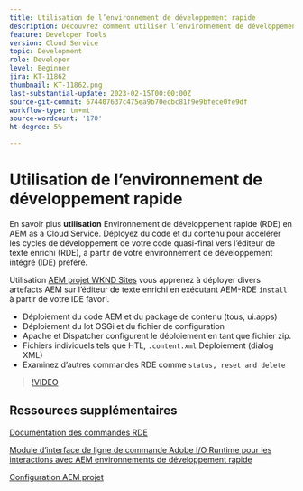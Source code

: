 ```yaml
---
title: Utilisation de l’environnement de développement rapide
description: Découvrez comment utiliser l’environnement de développement rapide pour déployer du code et du contenu à partir de votre ordinateur local.
feature: Developer Tools
version: Cloud Service
topic: Development
role: Developer
level: Beginner
jira: KT-11862
thumbnail: KT-11862.png
last-substantial-update: 2023-02-15T00:00:00Z
source-git-commit: 674407637c475ea9b70ecbc81f9e9bfece0fe9df
workflow-type: tm+mt
source-wordcount: '170'
ht-degree: 5%

---
```



# Utilisation de l’environnement de développement rapide

En savoir plus **utilisation** Environnement de développement rapide (RDE) en AEM as a Cloud Service. Déployez du code et du contenu pour accélérer les cycles de développement de votre code quasi-final vers l’éditeur de texte enrichi (RDE), à partir de votre environnement de développement intégré (IDE) préféré.

Utilisation [AEM projet WKND Sites](https://github.com/adobe/aem-guides-wknd#aem-wknd-sites-project) vous apprenez à déployer divers artefacts AEM sur l’éditeur de texte enrichi en exécutant AEM-RDE `install` à partir de votre IDE favori.

- Déploiement du code AEM et du package de contenu (tous, ui.apps)
- Déploiement du lot OSGi et du fichier de configuration
- Apache et Dispatcher configurent le déploiement en tant que fichier zip.
- Fichiers individuels tels que HTL, `.content.xml` Déploiement (dialog XML)
- Examinez d’autres commandes RDE comme `status, reset and delete`

>[!VIDEO](https://video.tv.adobe.com/v/3415491/?quality=12&learn=on)

## Ressources supplémentaires


[Documentation des commandes RDE](https://experienceleague.adobe.com/docs/experience-manager-cloud-service/content/implementing/developing/rapid-development-environments.html#rde-cli-commands)

[Module d’interface de ligne de commande Adobe I/O Runtime pour les interactions avec AEM environnements de développement rapide](https://github.com/adobe/aio-cli-plugin-aem-rde#aio-cli-plugin-aem-rde)

[Configuration AEM projet](https://experienceleague.adobe.com/docs/experience-manager-learn/getting-started-wknd-tutorial-develop/project-archetype/project-setup.html?lang=fr)
